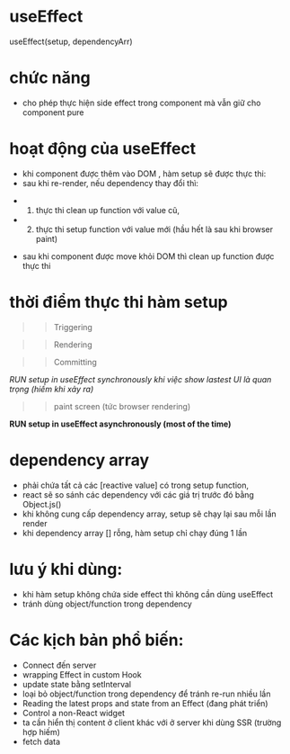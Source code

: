 # useEffect

useEffect(setup, dependencyArr)

# chức năng

- cho phép thực hiện side effect trong component mà vẫn giữ cho component pure

# hoạt động của useEffect

- khi component được thêm vào DOM , hàm setup sẽ được thực thi:
- sau khi re-render, nếu dependency thay đổi thì:

* 1. thực thi clean up function với value cũ,
* 2. thực thi setup function với value mới (hầu hết là sau khi browser paint)

- sau khi component được move khỏi DOM thì clean up function được thực thi

# thời điểm thực thi hàm setup

> > Triggering

> > Rendering

> > Committing

_RUN setup in useEffect synchronously khi việc show lastest UI là quan trọng (hiếm khi xảy ra)_

> > paint screen (tức browser rendering)

**RUN setup in useEffect asynchronously (most of the time)**

# dependency array

- phải chứa tất cả các [reactive value] có trong setup function,
- react sẽ so sánh các dependency với các giá trị trước đó bằng Object.js()
- khi không cung cấp dependency array, setup sẽ chạy lại sau mỗi lần render
- khi dependency array [] rỗng, hàm setup chỉ chạy đúng 1 lần

# lưu ý khi dùng:

- khi hàm setup không chứa side effect thì không cần dùng useEffect
- tránh dùng object/function trong dependency

# Các kịch bản phổ biến:

- Connect đến server
- wrapping Effect in custom Hook
- update state bằng setInterval
- loại bỏ object/function trong dependency để tránh re-run nhiều lần
- Reading the latest props and state from an Effect (đang phát triển)
- Control a non-React widget
- ta cần hiển thị content ở client khác với ở server khi dùng SSR (trường hợp hiếm)
- fetch data
